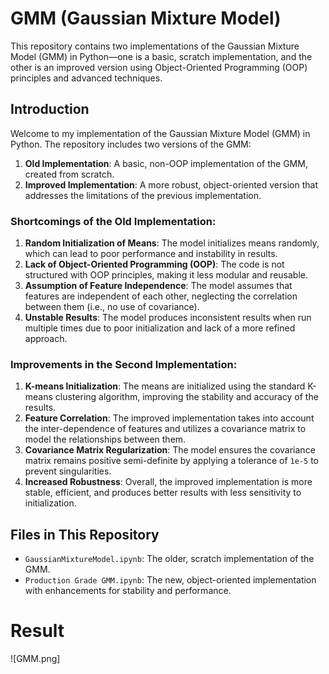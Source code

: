 # GMM (Gaussian Mixture Model)

This repository contains two implementations of the Gaussian Mixture Model (GMM) in Python—one is a basic, scratch implementation, and the other is an improved version using Object-Oriented Programming (OOP) principles and advanced techniques.

## Introduction

Welcome to my implementation of the Gaussian Mixture Model (GMM) in Python. The repository includes two versions of the GMM:

1. **Old Implementation**: A basic, non-OOP implementation of the GMM, created from scratch.
2. **Improved Implementation**: A more robust, object-oriented version that addresses the limitations of the previous implementation.

### Shortcomings of the Old Implementation:

1. **Random Initialization of Means**: The model initializes means randomly, which can lead to poor performance and instability in results.
2. **Lack of Object-Oriented Programming (OOP)**: The code is not structured with OOP principles, making it less modular and reusable.
3. **Assumption of Feature Independence**: The model assumes that features are independent of each other, neglecting the correlation between them (i.e., no use of covariance).
4. **Unstable Results**: The model produces inconsistent results when run multiple times due to poor initialization and lack of a more refined approach.

### Improvements in the Second Implementation:

1. **K-means Initialization**: The means are initialized using the standard K-means clustering algorithm, improving the stability and accuracy of the results.
2. **Feature Correlation**: The improved implementation takes into account the inter-dependence of features and utilizes a covariance matrix to model the relationships between them.
3. **Covariance Matrix Regularization**: The model ensures the covariance matrix remains positive semi-definite by applying a tolerance of `1e-5` to prevent singularities.
4. **Increased Robustness**: Overall, the improved implementation is more stable, efficient, and produces better results with less sensitivity to initialization.

## Files in This Repository

- `GaussianMixtureModel.ipynb`: The older, scratch implementation of the GMM.
- `Production Grade GMM.ipynb`: The new, object-oriented implementation with enhancements for stability and performance.
  
# Result 
![GMM.png]
